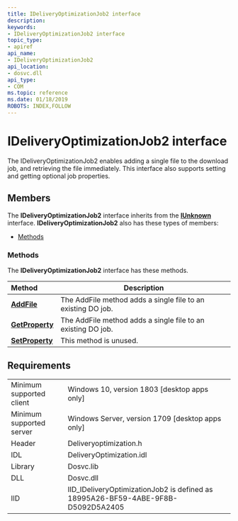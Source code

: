 ```yaml
---
title: IDeliveryOptimizationJob2 interface
description: 
keywords:
- IDeliveryOptimizationJob2 interface
topic_type:
- apiref
api_name:
- IDeliveryOptimizationJob2
api_location:
- dosvc.dll
api_type:
- COM
ms.topic: reference
ms.date: 01/18/2019
ROBOTS: INDEX,FOLLOW
---
```


# IDeliveryOptimizationJob2 interface

The IDeliveryOptimizationJob2 enables adding a single file to the download job, and retrieving the file immediately. This interface also supports setting and getting optional job properties.

## Members

The **IDeliveryOptimizationJob2** interface inherits from the [**IUnknown**](/windows/desktop/api/unknwn/nn-unknwn-iunknown) interface. **IDeliveryOptimizationJob2** also has these types of members:

- [Methods](#methods)

### Methods

The **IDeliveryOptimizationJob2** interface has these methods.

| Method                                              | Description                                                          |
|:----------------------------------------------------|----------------------------------------------------------------------|
| [**AddFile**](ideliveryoptimizationjob2-addfile.md) | The AddFile method adds a single file to an existing DO job.         |
| [**GetProperty**](ideliveryoptimizationjob2-getproperty.md) | The AddFile method adds a single file to an existing DO job. |
| [**SetProperty**](ideliveryoptimizationjob2-setproperty.md) | This method is unused.                                       |

## Requirements

|                          |                                                                                  |
|--------------------------|----------------------------------------------------------------------------------|
| Minimum supported client | Windows 10, version 1803 \[desktop apps only\]                                   |
| Minimum supported server | Windows Server, version 1709 \[desktop apps only\]                               |
| Header                   | Deliveryoptimization.h                                                           |
| IDL                      | DeliveryOptimization.idl                                                         |
| Library                  | Dosvc.lib                                                                        |
| DLL                      | Dosvc.dll                                                                        |
| IID                      | IID_IDeliveryOptimizationJob2 is defined as 18995A26-BF59-4ABE-9F8B-D5092D5A2405 |